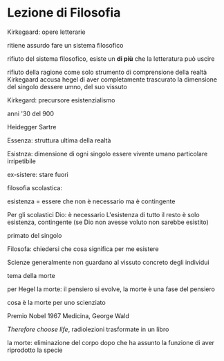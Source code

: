 # Lezione di Filosofia

Kirkegaard: opere letterarie

ritiene assurdo fare un sistema filosofico

rifiuto del sistema filosofico, esiste un **di più** che la letteratura può uscire

rifiuto della ragione come solo strumento di comprensione della realtà
Kirkegaard accusa hegel di aver completamente trascurato la dimensione del singolo dessere umno, del suo vissuto


Kirkegard: precursore esistenzialismo

anni '30 del 900


Heidegger
Sartre


Essenza: struttura ultima della realtà

Esistnza: dimensione di ogni singolo essere vivente umano particolare irripetibile



ex-sistere: stare fuori

filosofia scolastica:

esistenza = essere che non è necessario ma è contingente

Per gli scolastici
Dio: è necessario
L'esistenza di tutto il resto è solo esistenza, contingente (se Dio non avesse voluto non sarebbe esistito)


primato del singolo

Filosofa: chiedersi che cosa significa per me esistere

Scienze generalmente non guardano al vissuto concreto degli individui

tema della morte

per Hegel la morte:
il pensiero si evolve, la morte è una fase del pensiero

cosa è la morte per uno scienziato

Premio Nobel 1967 Medicina, George Wald

_Therefore choose life_, radiolezioni trasformate in un libro

la morte: eliminazione del corpo dopo che ha assunto la funzione di aver riprodotto la specie
<!--stackedit_data:
eyJoaXN0b3J5IjpbNjc1NDI5NjI2LC0xMjEwMDE5Nzg3LC00Nj
E1NzM3MjAsMjEzODc5NTIwOV19
-->